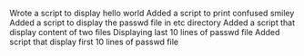 Wrote a script to display hello world
Added a script to print confused smiley
Added a script to display the passwd file in etc directory
Added a script that display content of two files 
Displaying last 10 lines of  passwd file
Added script that display first 10 lines of passwd file
